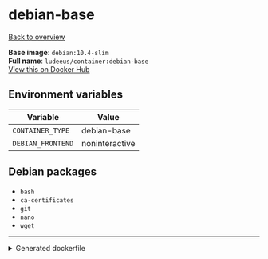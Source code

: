 # debian-base

[Back to overview](../index.md)

**Base image**: `debian:10.4-slim`  
**Full name**: `ludeeus/container:debian-base`  
[View this on Docker Hub](https://hub.docker.com/r/ludeeus/container/tags?page=1&name=debian-base)

## Environment variables

Variable | Value 
-- | --
`CONTAINER_TYPE` | debian-base
`DEBIAN_FRONTEND` | noninteractive

## Debian packages

- `bash`
- `ca-certificates`
- `git`
- `nano`
- `wget`



***
<details>
<summary>Generated dockerfile</summary>

<pre>
FROM debian:10.4-slim

ENV DEBIAN_FRONTEND=noninteractive
ENV CONTAINER_TYPE=debian-base



RUN  \ 
    apt update \ 
    && apt install -y --no-install-recommends --allow-downgrades  \ 
        ca-certificates \ 
        nano \ 
        bash \ 
        wget \ 
        git \ 
    && rm -fr /var/lib/apt/lists/* \ 
    && rm -fr /tmp/* /var/{cache,log}/*



LABEL org.opencontainers.image.authors="Ludeeus <hi@ludeeus.dev>"
LABEL org.opencontainers.image.created="2020-07-19T16:44:38.288573"
LABEL org.opencontainers.image.description="None"
LABEL org.opencontainers.image.documentation="https://ludeeus.github.io/container/tags/debian-base"
LABEL org.opencontainers.image.licenses="MIT"
LABEL org.opencontainers.image.revision="589fbf4053c7812b821060e23794a83a031007b5"
LABEL org.opencontainers.image.source="https://github.com/ludeeus/container"
LABEL org.opencontainers.image.title="Debian-Base"
LABEL org.opencontainers.image.url="https://ludeeus.github.io/container/tags/debian-base"
LABEL org.opencontainers.image.vendor="Ludeeus"
LABEL org.opencontainers.image.version="589fbf4053c7812b821060e23794a83a031007b5"
</pre>

<i>This is a generated version of the context used while building the container, some of the labels will not be correct since they use information in the action that publishes the container</i>
</details>
